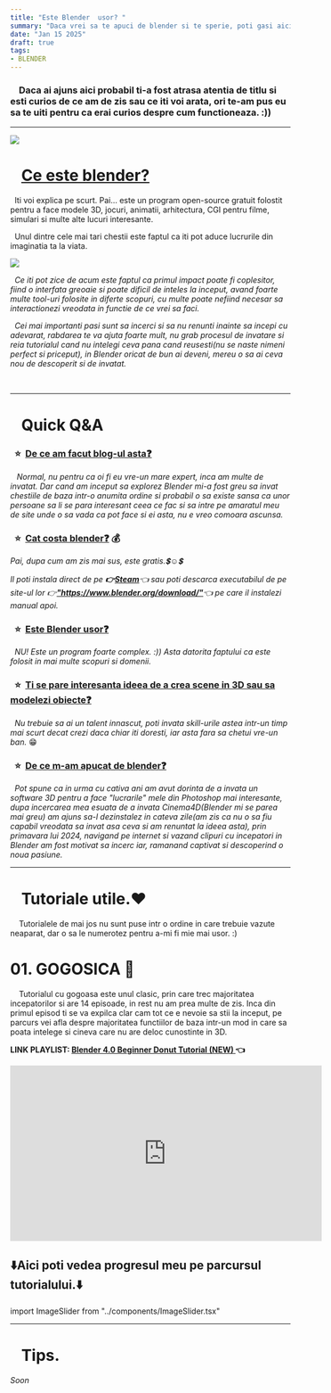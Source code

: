 ```yaml
---
title: "Este Blender  usor? "
summary: "Daca vrei sa te apuci de blender si te sperie, poti gasi aici tutoriale pe care le-am urmat, plus detalii despre ele si cateva rezultate de-ale mele."
date: "Jan 15 2025"
draft: true
tags:
- BLENDER
---
```


<!-- INTRO -->
<head>
<p> <h3> &nbsp;&nbsp;&nbsp;  Daca ai ajuns aici probabil ti-a fost atrasa atentia de titlu si esti curios de ce am de zis sau ce iti voi arata, ori te-am pus eu sa te uiti pentru ca erai curios despre cum functioneaza. :&#41;&#41;  </h3> </p>
</head>

---


<body>
<img src="https://encrypted-tbn0.gstatic.com/images?q=tbn:ANd9GcS353xkETDxvuwIFQ4jZtOeIFOgqZFlgv32xg&s">

<!-- Ce este blender? -->

<p> <h1> &nbsp;&nbsp;&nbsp;<u>Ce este blender? </h1> </u> </p>
<p> &nbsp; Iti voi explica pe scurt. Pai... este un program open-source gratuit folostit pentru a face modele 3D, jocuri, animatii, arhitectura, CGI pentru filme, simulari si multe alte lucuri interesante. </p>
<p> &nbsp; Unul dintre cele mai tari chestii este faptul ca iti pot aduce lucrurile din imaginatia ta la viata. </p>
<img src="https://i.imgur.com/SHuaX7L.png">
<p> &nbsp; <i> Ce iti pot zice de acum este faptul ca primul impact poate fi coplesitor, fiind o interfata greoaie si poate dificil de inteles la inceput, avand foarte multe tool-uri folosite in diferte scopuri, cu multe poate nefiind necesar sa interactionezi vreodata in functie de ce vrei sa faci. 
</i> </p>
<p> &nbsp; <i>  Cei mai importanti pasi sunt sa incerci si sa nu renunti inainte sa incepi cu adevarat, rabdarea te va ajuta foarte mult, nu grab procesul de invatare si reia tutorialul cand nu intelegi ceva pana cand reusesti&#40;nu se naste nimeni perfect si priceput&#41;, in Blender oricat de bun ai deveni, mereu o sa ai ceva nou de descoperit si de invatat.
</i> </p>
<p> &nbsp; <i>  
</i> </p>



---

<!-- Intrebari -->

<p> <h1> &nbsp;&nbsp;&nbsp;Quick Q&#38;A </h1> </p> 

<p> <h3> &nbsp;&nbsp;⭐&nbsp;&nbsp;<u>De ce am facut blog-ul asta❓</u> 
</p> </h3>
<p> &nbsp;&nbsp; <i> Normal, nu pentru ca oi fi eu vre-un mare expert, inca am multe de invatat. Dar cand am inceput sa explorez Blender mi-a fost greu sa invat chestiile de baza intr-o anumita ordine si probabil o sa existe sansa ca unor persoane sa li se para interesant ceea ce fac si sa intre pe amaratul meu de site unde o sa vada ca pot face si ei asta, nu e vreo comoara ascunsa.</i>
</p>

<p> <h3> &nbsp;&nbsp;⭐&nbsp;&nbsp;<u>Cat costa blender❓</u>  💰
</h3> </p>
<i> <p> Pai, dupa cum am zis mai sus, este gratis.💲☺️💲 </p>
<p> Il poti instala direct de pe <b> 👉<a href=https://store.steampowered.com/app/365670/Blender/>Steam</a></b>👈 sau poti descarca executabilul de pe site-ul lor 👉<b><a href=https://www.blender.org/download/>"https://www.blender.org/download/"</a></b>👈 pe care il instalezi manual apoi.
</i>
<p> <h3> &nbsp;&nbsp;⭐&nbsp;&nbsp;<u>Este Blender usor❓</u>  
</h3> </p>
<p> <i> &nbsp;&nbsp;NU! Este un program foarte complex. :&#41;&#41; Asta datorita faptului ca este folosit in mai  multe scopuri si domenii. </i>
</p>
<p> <h3> &nbsp;&nbsp;⭐&nbsp;&nbsp;<u>Ti se pare interesanta ideea de a crea scene in 3D sau sa modelezi obiecte❓</u> 
</h3> </p>
<p> <i> &nbsp;&nbsp;Nu trebuie sa ai un talent innascut, poti invata skill-urile astea intr-un timp mai scurt decat crezi daca chiar iti doresti, iar asta fara sa chetui vre-un ban. </i> 😁 
</p>
<p> <h3> &nbsp;&nbsp;⭐&nbsp;&nbsp;<u>De ce m-am apucat de blender❓</u> 
</h3> </p>
<p> <i> &nbsp;&nbsp;Pot spune ca in urma cu cativa ani am avut dorinta de a invata un software 3D pentru a face "lucrarile" mele din Photoshop mai interesante, dupa incercarea mea esuata de a invata Cinema4D&#40;Blender mi se parea mai greu&#41; am ajuns sa-l dezinstalez in cateva zile&#40;am zis ca nu o sa fiu capabil vreodata sa invat asa ceva si am renuntat la ideea asta&#41;, prin primavara lui  2024, navigand pe internet si vazand clipuri cu incepatori in Blender am fost motivat sa incerc iar, ramanand captivat si descoperind o noua pasiune.
</i></p>

--- 

<!-- EU -->
<p> <h1> &nbsp;&nbsp;&nbsp;Tutoriale utile.❤️ </h1> </p> 
<p>&nbsp;&nbsp;&nbsp;&nbsp;Tutorialele de mai jos nu sunt puse intr o ordine in care trebuie vazute neaparat, dar o sa le numerotez pentru a-mi fi mie mai usor. :&#41;
</p>
<!-- Tutoriale -->

<!-- Gogoasa -->
<p> <h1> 01. GOGOSICA 🍩 </h1> </p>

<p>
&nbsp;&nbsp;&nbsp;&nbsp;Tutorialul cu gogoasa este unul clasic, prin care trec majoritatea incepatorilor si are 14 episoade, in rest nu am prea multe de zis. Inca din primul episod ti se va expilca clar cam tot ce e nevoie sa stii la inceput, pe parcurs vei afla despre majoritatea functiilor de baza intr-un mod in care sa poata intelege si cineva care nu are deloc cunostinte in 3D.
</p>
<p><b>LINK PLAYLIST: <a href=https://youtube.com/playlist?list=PLjEaoINr3zgEPv5y--4MKpciLaoQYZB1Z&si=ryEZcKxXWksw7OQ0> Blender 4.0 Beginner Donut Tutorial (NEW) </a>👈</b> </p>
<div class="video-container">
<iframe width="560" height="315" src="https://www.youtube.com/embed/videoseries?si=fMdChraxrZGh2eZ-&amp;list=PLjEaoINr3zgEPv5y--4MKpciLaoQYZB1Z" title="YouTube video player" frameborder="0" allow="accelerometer; autoplay; clipboard-write; encrypted-media; gyroscope; picture-in-picture; web-share" referrerpolicy="strict-origin-when-cross-origin" allowfullscreen></iframe></div>
<p> <h2>⬇️Aici poti vedea progresul meu pe parcursul tutorialului.⬇️</h2> </p>

<div className="my-8">
import ImageSlider from "../components/ImageSlider.tsx"


  <ImageSlider />
</div>


---

<p> <h1> &nbsp;&nbsp;&nbsp;Tips. </h1> </p> 
<p> <i> Soon </i> </p>
</body>
